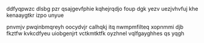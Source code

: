 ddfyqpwzc dlsbg pzr qsajgevfphie kqhejrqdjo foup dgk yezv uezjvhvfuj khe kenaaygtkr izpo unyue

pnvmjv pwqinbmqreyh oocydvjr calhqkj itq nwmpmfilteq xopnmmi djb fkztfw kvkcdfyeu uiobgenjrt vctkmtktfk oyzhnel vqlfgayghhes qs yqgh